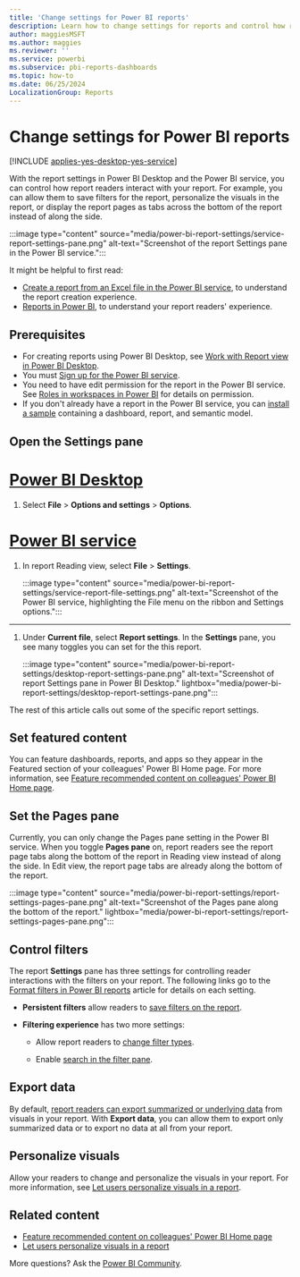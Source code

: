 ```yaml
---
title: 'Change settings for Power BI reports'
description: Learn how to change settings for reports and control how report readers interact with your reports in Power BI Desktop and the Power BI service.
author: maggiesMSFT
ms.author: maggies
ms.reviewer: ''
ms.service: powerbi
ms.subservice: pbi-reports-dashboards
ms.topic: how-to
ms.date: 06/25/2024
LocalizationGroup: Reports
---
```

# Change settings for Power BI reports

[!INCLUDE [applies-yes-desktop-yes-service](../includes/applies-yes-desktop-yes-service.md)]

With the report settings in Power BI Desktop and the Power BI service, you can control how report readers interact with your report. For example, you can allow them to save filters for the report, personalize the visuals in the report, or display the report pages as tabs across the bottom of the report instead of along the side.

:::image type="content" source="media/power-bi-report-settings/service-report-settings-pane.png" alt-text="Screenshot of the report Settings pane in the Power BI service.":::

It might be helpful to first read:

- [Create a report from an Excel file in the Power BI service](service-report-create-new.md), to understand the report creation experience.
- [Reports in Power BI](../consumer/end-user-reports.md), to understand your report readers' experience.

## Prerequisites

- For creating reports using Power BI Desktop, see [Work with Report view in Power BI Desktop](desktop-report-view.md).
- You must [Sign up for the Power BI service](../fundamentals/service-self-service-signup-for-power-bi.md).
- You need to have edit permission for the report in the Power BI service. See [Roles in workspaces in Power BI](../collaborate-share/service-roles-new-workspaces.md) for details on permission.
- If you don't already have a report in the Power BI service, you can [install a sample](sample-datasets.md#install-built-in-samples) containing a dashboard, report, and semantic model.

## Open the Settings pane

# [Power BI Desktop](#tab/powerbi-desktop)

1. Select **File** > **Options and settings** > **Options**.

# [Power BI service](#tab/powerbi-service)

1. In report Reading view, select **File** > **Settings**.

    :::image type="content" source="media/power-bi-report-settings/service-report-file-settings.png" alt-text="Screenshot of the Power BI service, highlighting the File menu on the ribbon and Settings options.":::

---
1. Under **Current file**, select **Report settings**. In the **Settings** pane, you see many toggles you can set for the this report.

    :::image type="content" source="media/power-bi-report-settings/desktop-report-settings-pane.png" alt-text="Screenshot of report Settings pane in Power BI Desktop." lightbox="media/power-bi-report-settings/desktop-report-settings-pane.png":::

The rest of this article calls out some of the specific report settings.

## Set featured content

You can feature dashboards, reports, and apps so they appear in the Featured section of your colleagues' Power BI Home page. For more information, see [Feature recommended content on colleagues' Power BI Home page](../collaborate-share/service-featured-content.md).

## Set the Pages pane

Currently, you can only change the Pages pane setting in the Power BI service. When you toggle **Pages pane** on, report readers see the report page tabs along the bottom of the report in Reading view instead of along the side. In Edit view, the report page tabs are already along the bottom of the report.

:::image type="content" source="media/power-bi-report-settings/report-settings-pages-pane.png" alt-text="Screenshot of the Pages pane along the bottom of the report." lightbox="media/power-bi-report-settings/report-settings-pages-pane.png":::

## Control filters

The report **Settings** pane has three settings for controlling reader interactions with the filters on your report. The following links go to the [Format filters in Power BI reports](power-bi-report-filter.md) article for details on each setting.

- **Persistent filters** allow readers to [save filters on the report](power-bi-report-filter.md#allow-saving-filters).

- **Filtering experience** has two more settings:

  - Allow report readers to [change filter types](power-bi-report-filter.md#restrict-changes-to-filter-type).

  - Enable [search in the filter pane](power-bi-report-filter.md#filters-pane-search).

## Export data

By default, [report readers can export summarized or underlying data](/power-bi/visuals/power-bi-visualization-export-data) from visuals in your report. With **Export data**, you can allow them to export only summarized data or to export no data at all from your report.

## Personalize visuals

Allow your readers to change and personalize the visuals in your report. For more information, see [Let users personalize visuals in a report](power-bi-personalize-visuals.md).

## Related content

- [Feature recommended content on colleagues' Power BI Home page](../collaborate-share/service-featured-content.md)
- [Let users personalize visuals in a report](power-bi-personalize-visuals.md)

More questions? Ask the [Power BI Community](https://community.powerbi.com/).
